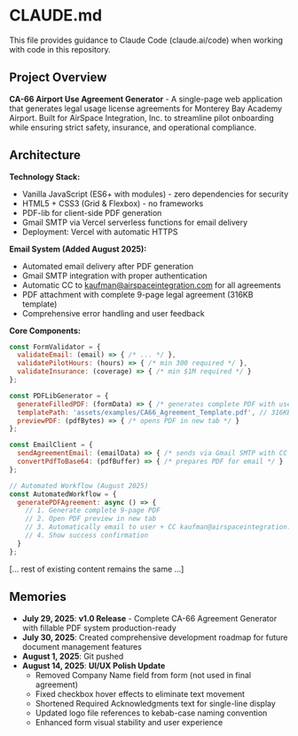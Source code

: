 # CLAUDE.md

This file provides guidance to Claude Code (claude.ai/code) when working with code in this repository.

## Project Overview

**CA-66 Airport Use Agreement Generator** - A single-page web application that generates legal usage license agreements for Monterey Bay Academy Airport. Built for AirSpace Integration, Inc. to streamline pilot onboarding while ensuring strict safety, insurance, and operational compliance.

## Architecture

**Technology Stack:**
- Vanilla JavaScript (ES6+ with modules) - zero dependencies for security
- HTML5 + CSS3 (Grid & Flexbox) - no frameworks
- PDF-lib for client-side PDF generation
- Gmail SMTP via Vercel serverless functions for email delivery
- Deployment: Vercel with automatic HTTPS

**Email System (Added August 2025):**
- Automated email delivery after PDF generation
- Gmail SMTP integration with proper authentication
- Automatic CC to kaufman@airspaceintegration.com for all agreements
- PDF attachment with complete 9-page legal agreement (316KB template)
- Comprehensive error handling and user feedback

**Core Components:**
```javascript
const FormValidator = {
  validateEmail: (email) => { /* ... */ },
  validatePilotHours: (hours) => { /* min 300 required */ },
  validateInsurance: (coverage) => { /* min $1M required */ }
};

const PDFLibGenerator = {
  generateFilledPDF: (formData) => { /* generates complete PDF with user data */ },
  templatePath: 'assets/examples/CA66_Agreement_Template.pdf', // 316KB full agreement
  previewPDF: (pdfBytes) => { /* opens PDF in new tab */ }
};

const EmailClient = {
  sendAgreementEmail: (emailData) => { /* sends via Gmail SMTP with CC */ },
  convertPdfToBase64: (pdfBuffer) => { /* prepares PDF for email */ }
};

// Automated Workflow (August 2025)
const AutomatedWorkflow = {
  generatePDFAgreement: async () => {
    // 1. Generate complete 9-page PDF
    // 2. Open PDF preview in new tab
    // 3. Automatically email to user + CC kaufman@airspaceintegration.com
    // 4. Show success confirmation
  }
};
```

[... rest of existing content remains the same ...]

## Memories

- **July 29, 2025**: **v1.0 Release** - Complete CA-66 Agreement Generator with fillable PDF system production-ready
- **July 30, 2025**: Created comprehensive development roadmap for future document management features
- **August 1, 2025**: Git pushed
- **August 14, 2025**: **UI/UX Polish Update**
  - Removed Company Name field from form (not used in final agreement)
  - Fixed checkbox hover effects to eliminate text movement
  - Shortened Required Acknowledgments text for single-line display
  - Updated logo file references to kebab-case naming convention
  - Enhanced form visual stability and user experience